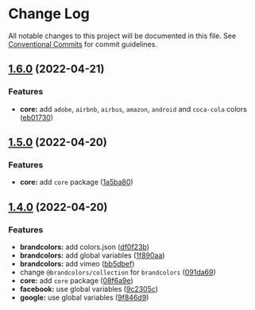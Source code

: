 # Change Log

All notable changes to this project will be documented in this file.
See [Conventional Commits](https://conventionalcommits.org) for commit guidelines.

## [1.6.0](https://github.com/allegorylabs/brandcolors/compare/v1.5.0...v1.6.0) (2022-04-21)


### Features

* **core:** add `adobe`, `airbnb`, `airbus`, `amazon`, `android` and `coca-cola` colors ([eb01730](https://github.com/allegorylabs/brandcolors/commit/eb017301ec9437fb4f0f02db90ac25b568741a09))



## [1.5.0](https://github.com/allegorylabs/brandcolors/compare/v1.4.0...v1.5.0) (2022-04-20)


### Features

* **core:** add `core` package ([1a5ba80](https://github.com/allegorylabs/brandcolors/commit/1a5ba80bd54657638a8940e9c01031741bd47203))



## [1.4.0](https://github.com/allegorylabs/brandcolors/compare/v1.3.0...v1.4.0) (2022-04-20)


### Features

* **brandcolors:** add colors.json ([df0f23b](https://github.com/allegorylabs/brandcolors/commit/df0f23b7ca39dafea9ce4acc2488c0b81f6d1b0d))
* **brandcolors:** add global variables ([1f890aa](https://github.com/allegorylabs/brandcolors/commit/1f890aaea7bbfaa6f251984040ea63da7c05ec63))
* **brandcolors:** add vimeo ([bb5dbef](https://github.com/allegorylabs/brandcolors/commit/bb5dbefa7430cb607ca91f29faed7a8cb4e644af))
* change `@brandcolors/collection` for `brandcolors` ([091da69](https://github.com/allegorylabs/brandcolors/commit/091da69985e75401d73deeedc9482a6792a765e1))
* **core:** add `core` package ([08f6a9e](https://github.com/allegorylabs/brandcolors/commit/08f6a9e253c4dc839e9b898908f1f0345463e65d))
* **facebook:** use global variables ([9c2305c](https://github.com/allegorylabs/brandcolors/commit/9c2305c184e41125b0d631b8878a692ba7abf953))
* **google:** use global variables ([9f846d9](https://github.com/allegorylabs/brandcolors/commit/9f846d9d456914a32f146ea2644dcba689147a60))
